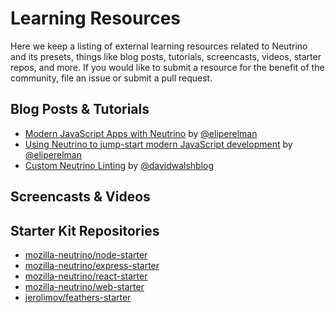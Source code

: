 # Learning Resources

Here we keep a listing of external learning resources related to Neutrino and its presets, things like blog posts,
tutorials, screencasts, videos, starter repos, and more. If you would like to submit a resource for the benefit of the
community, file an issue or submit a pull request.

## Blog Posts & Tutorials

* [Modern JavaScript Apps with Neutrino](https://davidwalsh.name/neutrino) by [@eliperelman](https://twitter.com/eliperelman)
* [Using Neutrino to jump-start modern JavaScript development](https://hacks.mozilla.org/2017/02/using-neutrino-for-modern-javascript-development/) by [@eliperelman](https://twitter.com/eliperelman)
* [Custom Neutrino Linting](https://davidwalsh.name/neutrino-linting) by [@davidwalshblog](https://twitter.com/davidwalshblog)

## Screencasts & Videos

## Starter Kit Repositories

* [mozilla-neutrino/node-starter](https://github.com/mozilla-neutrino/node-starter)
* [mozilla-neutrino/express-starter](https://github.com/mozilla-neutrino/express-starter)
* [mozilla-neutrino/react-starter](https://github.com/mozilla-neutrino/react-starter)
* [mozilla-neutrino/web-starter](https://github.com/mozilla-neutrino/web-starter)
* [jerolimov/feathers-starter](https://github.com/jerolimov/feathers-starter)
